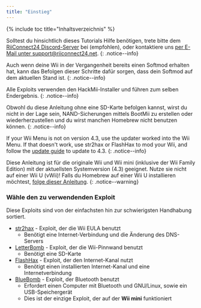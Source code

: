 ```yaml
---
title: "Einstieg"
---
```


{% include toc title="Inhaltsverzeichnis" %}

Solltest du hinsichtlich dieses Tutorials Hilfe benötigen, trete bitte dem [RiiConnect24 Discord-Server](https://discord.gg/rc24) bei (empfohlen), oder kontaktiere uns [per E-Mail unter support@riiconnect24.net](mailto:support@riiconnect24.net).
{: .notice--info}

Auch wenn deine Wii in der Vergangenheit bereits einen Softmod erhalten hat, kann das Befolgen dieser Schritte dafür sorgen, dass dein Softmod auf dem aktuellen Stand ist.
{: .notice--info}

Alle Exploits verwenden den HackMii-Installer und führen zum selben Endergebnis.
{: .notice--info}

Obwohl du diese Anleitung ohne eine SD-Karte befolgen kannst, wirst du nicht in der Lage sein, NAND-Sicherungen mittels BootMii zu erstellen oder wiederherzustellen und du wirst manchen Homebrew nicht benutzen können.
{: .notice--info}

If your Wii Menu is not on version 4.3, use the updater worked into the Wii Menu. If that doesn't work, use str2hax or FlashHax to mod your Wii, and follow the [update guide](update) to update to 4.3.
{: .notice--info}

Diese Anleitung ist für die originale Wii und Wii mini (inklusive der Wii Family Edition) mit der aktuellsten Systemversion (4.3) geeignet. Nutze sie nicht auf einer Wii U (vWii)! Falls du Homebrew auf einer Wii U installieren möchtest, [folge dieser Anleitung](https://wiiu.hacks.guide).
{: .notice--warning}

### Wähle den zu verwendenden Exploit

Diese Exploits sind von der einfachsten hin zur schwierigsten Handhabung sortiert.

- [str2hax](str2hax) - Exploit, der die Wii EULA benutzt
    * Benötigt eine Internet-Verbindung und die Änderung des DNS-Servers
- [LetterBomb](letterbomb) - Exploit, der die Wii-Pinnwand benutzt
    * Benötigt eine SD-Karte
- [FlashHax](flashhax) - Exploit, der den Internet-Kanal nutzt
    * Benötigt einen installierten Internet-Kanal und eine Internetverbindung
- [BlueBomb](bluebomb) - Exploit, der Bluetooth benutzt
    * Erfordert einen Computer mit Bluetooth und GNU/Linux, sowie ein USB-Speichergerät
    * Dies ist der einzige Exploit, der auf der **Wii mini** funktioniert
